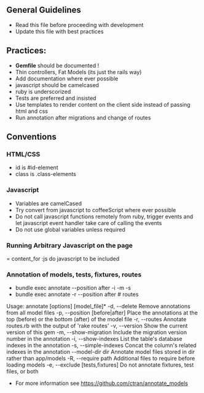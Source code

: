 ## General Guidelines
- Read this file before proceeding with development
- Update this file with best practices

## Practices:
* **Gemfile** should be documented !
* Thin controllers, Fat Models (its just the rails way)
* Add documentation where ever possible
* javascript should be camelcased
* ruby is underscorized
* Tests are preferred and insisted
* Use templates to render content on the client side instead of passing html and css
* Run annotation after migrations and change of routes

## Conventions
### HTML/CSS
  - id is \#id-element
  - class is .class-elements

### Javascript
  - Variables are camelCased
  - Try convert from javascript to coffeeScript where ever possible
  - Do not call javascript functions remotely from ruby, trigger events and let javascript event handler take care of calling the events
  - Do not use global variables unless required

### Running Arbitrary Javascript on the page 
  = content_for :js do
    javascript to be included 
    
### Annotation of models, tests, fixtures, routes
- bundle exec annotate --position after -i -m -s
- bundle exec annotate -r --position after # routes

Usage: annotate [options] [model_file]*
    -d, --delete                     Remove annotations from all model files
    -p, --position [before|after]    Place the annotations at the top (before) or the bottom (after) of the model file
    -r, --routes                     Annotate routes.rb with the output of 'rake routes'
    -v, --version                    Show the current version of this gem
    -m, --show-migration             Include the migration version number in the annotation
    -i, --show-indexes               List the table's database indexes in the annotation
    -s, --simple-indexes             Concat the column's related indexes in the annotation
        --model-dir dir              Annotate model files stored in dir rather than app/models
    -R, --require path               Additional files to require before loading models
    -e, --exclude [tests,fixtures]   Do not annotate fixtures, test files, or both

- For more information see https://github.com/ctran/annotate_models

### 